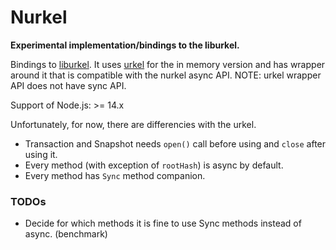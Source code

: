 Nurkel
======

**Experimental implementation/bindings to the liburkel.**

Bindings to [liburkel](https://github.com/chjj/liburkel).
It uses [urkel](https://github.com/handshake-org/urkel) for the in memory version and
has wrapper around it that is compatible with the nurkel async API. NOTE: urkel wrapper
API does not have sync API.

Support of Node.js: >= 14.x

Unfortunately, for now, there are differencies with the urkel.
  - Transaction and Snapshot needs `open()` call before using and `close` after using it.
  - Every method (with exception of `rootHash`) is async by default.
  - Every method has `Sync` method companion.

### TODOs
  - Decide for which methods it is fine to use Sync methods instead of async. (benchmark)

